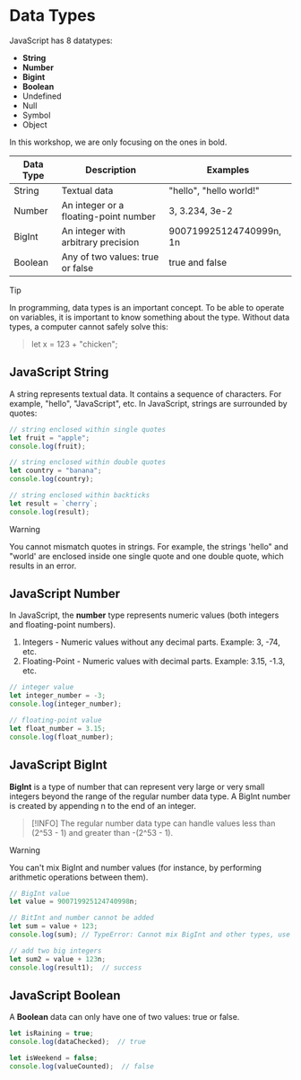 # Data Types

JavaScript has 8 datatypes:

- **String**
- **Number**
- **Bigint**
- **Boolean**
- Undefined
- Null
- Symbol
- Object

In this workshop, we are only focusing on the ones in bold.

| **Data Type** | **Description**                       | **Examples**            |
| ------------- | ------------------------------------- | ----------------------- |
| String        | Textual data                          | "hello", "hello world!" |
| Number        | An integer or a floating-point number | 3, 3.234, 3e-2          |
| BigInt        | An integer with arbitrary precision   | 900719925124740999n, 1n |
| Boolean       | Any of two values: true or false      | true and false          |

> [!TIP]
> In programming, data types is an important concept. To be able to operate on variables, it is important to know something about the type. Without data types, a computer cannot safely solve this:
>
> > let x = 123 + "chicken";

## JavaScript String

A string represents textual data. It contains a sequence of characters. For example, "hello", "JavaScript", etc. In JavaScript, strings are surrounded by quotes:

```js
// string enclosed within single quotes
let fruit = "apple";
console.log(fruit);

// string enclosed within double quotes
let country = "banana";
console.log(country);

// string enclosed within backticks
let result = `cherry`;
console.log(result);
```

> [!WARNING]
> You cannot mismatch quotes in strings. For example, the strings 'hello" and "world' are enclosed inside one single quote and one double quote, which results in an error.

## JavaScript Number

In JavaScript, the **number** type represents numeric values (both integers and floating-point numbers).

1. Integers - Numeric values without any decimal parts. Example: 3, -74, etc.
2. Floating-Point - Numeric values with decimal parts. Example: 3.15, -1.3, etc.

```js
// integer value
let integer_number = -3;
console.log(integer_number);

// floating-point value
let float_number = 3.15;
console.log(float_number);
```

## JavaScript BigInt

**BigInt** is a type of number that can represent very large or very small integers beyond the range of the regular number data type. A BigInt number is created by appending n to the end of an integer.

> [!INFO]
> The regular number data type can handle values less than (2^53 - 1) and greater than -(2^53 - 1).

> [!WARNING]
> You can't mix BigInt and number values (for instance, by performing arithmetic operations between them).

```js
// BigInt value
let value = 900719925124740998n;

// BitInt and number cannot be added
let sum = value + 123; 
console.log(sum); // TypeError: Cannot mix BigInt and other types, use explicit conversions

// add two big integers
let sum2 = value + 123n;
console.log(result1);  // success
```

## JavaScript Boolean

A **Boolean** data can only have one of two values: true or false.

```js
let isRaining = true;
console.log(dataChecked);  // true

let isWeekend = false;
console.log(valueCounted);  // false
```
